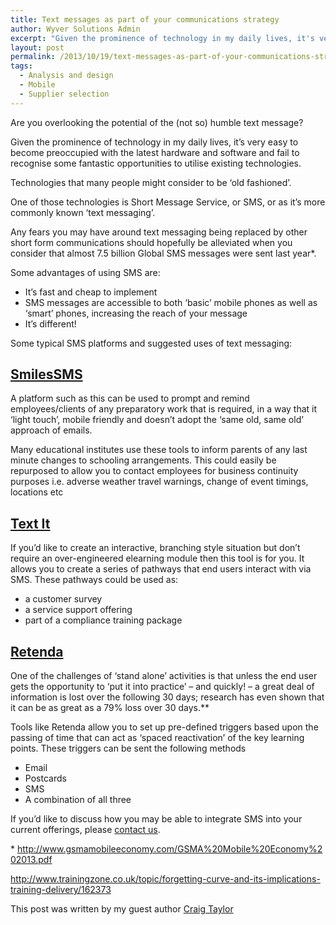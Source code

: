 ```yaml
---
title: Text messages as part of your communications strategy
author: Wyver Solutions Admin
excerpt: "Given the prominence of technology in my daily lives, it's very easy to become preoccupied with the latest hardware and software and fail to recognise some fantastic opportunities to utilise existing technologies."
layout: post
permalink: /2013/10/19/text-messages-as-part-of-your-communications-strategy/
tags:
  - Analysis and design
  - Mobile
  - Supplier selection
---
```

<p dir="ltr">
  Are you overlooking the potential of the (not so) humble text message?
</p>

<p dir="ltr">
  Given the prominence of technology in my daily lives, it&#8217;s very easy to become preoccupied with the latest hardware and software and fail to recognise some fantastic opportunities to utilise existing technologies.
</p>

<p dir="ltr">
  Technologies that many people might consider to be &#8216;old fashioned&#8217;.
</p>

<p dir="ltr">
  One of those technologies is Short Message Service, or SMS, or as it&#8217;s more commonly known &#8216;text messaging&#8217;.
</p>

<p dir="ltr">
  Any fears you may have around text messaging being replaced by other short form communications should hopefully be alleviated when you consider that almost 7.5 billion Global SMS messages were sent last year*.
</p>

<p dir="ltr">
  Some advantages of using SMS are:
</p>

  * It’s fast and cheap to implement
  * SMS messages are accessible to both ‘basic’ mobile phones as well as ‘smart’ phones, increasing the reach of your message
  * It&#8217;s different!

<p dir="ltr">
  Some typical SMS platforms and suggested uses of text messaging:
</p>

<h2 dir="ltr">
  <a href="http://www.smilessms.com/">SmilesSMS </a>
</h2>

<p dir="ltr">
  A platform such as this can be used to prompt and remind employees/clients of any preparatory work that is required, in a way that it ‘light touch’, mobile friendly and doesn’t adopt the ‘same old, same old’ approach of emails.
</p>

<p dir="ltr">
  Many educational institutes use these tools to inform parents of any last minute changes to schooling arrangements. This could easily be repurposed to allow you to contact employees for business continuity purposes i.e. adverse weather travel warnings, change of event timings, locations etc
</p>

<h2 dir="ltr">
  <a href="http://textit.in/">Text It</a>
</h2>

<p dir="ltr">
  If you’d like to create an interactive, branching style situation but don’t require an over-engineered elearning module then this tool is for you. It allows you to create a series of pathways that end users interact with via SMS. These pathways could be used as:
</p>

  * a customer survey
  * a service support offering
  * part of a compliance training package

<h2 dir="ltr">
  <a href="http://www.retenda.com/">Retenda</a>
</h2>

<p dir="ltr">
  One of the challenges of ‘stand alone’ activities is that unless the end user gets the opportunity to ‘put it into practice’ &#8211; and quickly! &#8211; a great deal of information is lost over the following 30 days; research has even shown that it can be as great as a 79% loss over 30 days.**
</p>

<p dir="ltr">
  Tools like Retenda allow you to set up pre-defined triggers based upon the passing of time that can act as ‘spaced reactivation’ of the key learning points. These triggers can be sent the following methods
</p>

  * Email
  * Postcards
  * SMS
  * A combination of all three

<p dir="ltr">
  If you’d like to discuss how you may be able to integrate SMS into your current offerings, please <a href="{{ site.url }}/contact-us/">contact us</a>.
</p>

<p dir="ltr">
  * <a href="http://www.gsmamobileeconomy.com/GSMA%20Mobile%20Economy%202013.pdf">http://www.gsmamobileeconomy.com/GSMA%20Mobile%20Economy%202013.pdf</a>
</p>

<http://www.trainingzone.co.uk/topic/forgetting-curve-and-its-implications-training-delivery/162373>

This post was written by my guest author <a href="https://twitter.com/CraigTaylor74" target="_blank">Craig Taylor</a>

